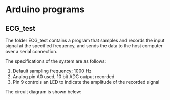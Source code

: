 # Arduino programs

## ECG_test
The folder ECG_test contains a program that samples and records the input signal at the specified frequency, and sends the data to the host computer over a serial connection. 

The specifications of the system are as follows:
1. Default sampling frequency; 1000 Hz
2. Analog pin A0 used, 10 bit ADC output recorded
3. Pin 9 controls an LED to indicate the amplitude of the recorded signal

The circuit diagram is shown below: